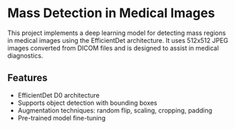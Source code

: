 # Mass Detection in Medical Images

This project implements a deep learning model for detecting mass regions in medical images using the EfficientDet architecture. It uses 512x512 JPEG images converted from DICOM files and is designed to assist in medical diagnostics.

## Features
- EfficientDet D0 architecture
- Supports object detection with bounding boxes
- Augmentation techniques: random flip, scaling, cropping, padding
- Pre-trained model fine-tuning
